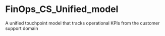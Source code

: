 # FinOps_CS_Unified_model
A unified touchpoint model that tracks operational KPIs from the customer support domain

